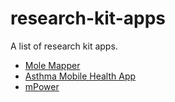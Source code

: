 # research-kit-apps
A list of research kit apps.

* [Mole Mapper]()
* [Asthma Mobile Health App]()
* [mPower]()
